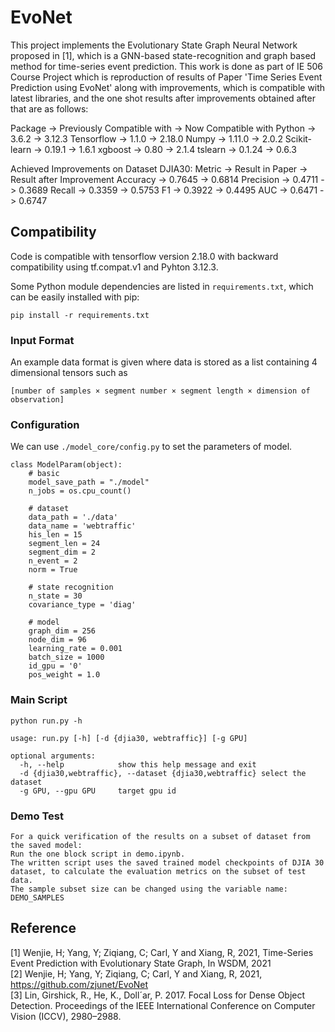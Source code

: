 # EvoNet
This project implements the Evolutionary State Graph Neural Network proposed in [1], which is a GNN-based state-recognition and graph based method for time-series event prediction. This work is done as part of IE 506 Course Project which is reproduction of results of Paper 'Time Series Event Prediction using EvoNet' along with improvements, which is compatible with latest libraries, and the one shot results after improvements obtained after that are as follows:

Package -> Previously Compatible with -> Now Compatible with
Python -> 3.6.2 ->  3.12.3
Tensorflow ->  1.1.0 ->  2.18.0
Numpy ->  1.11.0 -> 2.0.2
Scikit-learn ->  0.19.1 -> 1.6.1
xgboost -> 0.80 -> 2.1.4
tslearn -> 0.1.24 -> 0.6.3

Achieved Improvements on Dataset DJIA30:
Metric -> Result in Paper -> Result after Improvement
Accuracy -> 0.7645 -> 0.6814
Precision -> 0.4711 -> 0.3689
Recall -> 0.3359 -> 0.5753
F1 -> 0.3922 -> 0.4495
AUC -> 0.6471 -> 0.6747

## Compatibility

Code is compatible with tensorflow version 2.18.0 with backward compatibility using tf.compat.v1 and Pyhton 3.12.3.

Some Python module dependencies are listed in `requirements.txt`, which can be easily installed with pip:

```
pip install -r requirements.txt
```

### Input Format 

An example data format is given where data is stored as a list containing 4 dimensional tensors such as
 
`[number of samples × segment number × segment length × dimension of observation]`


### Configuration
We can use `./model_core/config.py` to set the parameters of model.

```
class ModelParam(object):
    # basic
    model_save_path = "./model"
    n_jobs = os.cpu_count()

    # dataset
    data_path = './data'
    data_name = 'webtraffic'
    his_len = 15
    segment_len = 24
    segment_dim = 2
    n_event = 2
    norm = True

    # state recognition
    n_state = 30
    covariance_type = 'diag'

    # model
    graph_dim = 256
    node_dim = 96
    learning_rate = 0.001
    batch_size = 1000
    id_gpu = '0'
    pos_weight = 1.0
```


### Main Script

```
python run.py -h

usage: run.py [-h] [-d {djia30, webtraffic}] [-g GPU]

optional arguments:
  -h, --help            show this help message and exit
  -d {djia30,webtraffic}, --dataset {djia30,webtraffic} select the dataset
  -g GPU, --gpu GPU     target gpu id
```

### Demo Test

```
For a quick verification of the results on a subset of dataset from the saved model:
Run the one block script in demo.ipynb.
The written script uses the saved trained model checkpoints of DJIA 30 dataset, to calculate the evaluation metrics on the subset of test data. 
The sample subset size can be changed using the variable name: DEMO_SAMPLES

```

## Reference

[1] Wenjie, H; Yang, Y; Ziqiang, C; Carl, Y and Xiang, R, 2021, Time-Series Event Prediction with Evolutionary State Graph, In WSDM, 2021 <br>
[2] Wenjie, H; Yang, Y; Ziqiang, C; Carl, Y and Xiang, R, 2021, https://github.com/zjunet/EvoNet <br>
[3] Lin, Girshick, R., He, K., Doll´ar, P. 2017. Focal Loss for Dense Object Detection. Proceedings of the IEEE International Conference on Computer Vision (ICCV), 2980–2988.
